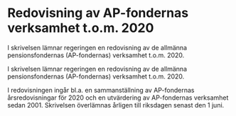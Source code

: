 # Redovisning av AP-fondernas verksamhet t.o.m. 2020

I skrivelsen lämnar regeringen en redovisning av de allmänna pensionsfondernas (AP-fondernas) verksamhet t.o.m. 2020.

I skrivelsen lämnar regeringen en redovisning av de allmänna pensionsfondernas (AP-fondernas) verksamhet t.o.m. 2020.

I redovisningen ingår bl.a. en sammanställning av AP-fondernas årsredovisningar för 2020 och en utvärdering av AP-fondernas verksamhet sedan 2001. Skrivelsen överlämnas årligen till riksdagen senast den 1 juni.
